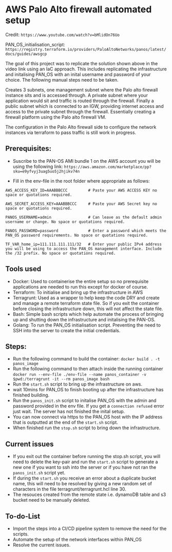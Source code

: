 # AWS Palo Alto firewall automated setup

Credit: ```https://www.youtube.com/watch?v=bMlidOn76Uo```

PAN_OS_initialisation_script: ```https://registry.terraform.io/providers/PaloAltoNetworks/panos/latest/docs/guides/awsgcp```

The goal of this project was to replicate the solution shown above in the video link using an IaC approach. This includes replicating the infrastructure and initalising PAN_OS with an inital username and password of your choice. The following manual steps need to be taken.

Creates 3 subnets, one management subnet where the Palo alto firewall instance sits and is accessed through. A private subnet where your application would sit and traffic is routed through the firewall. Finally a public subnet which is connected to an IGW, providing internet access and access to the private subnet through the firewall. Essentially creating a firewall platform using the Palo alto firewall VM.

The configuration in the Palo Alto firewall side to configure the network instances via terraform to pass traffic is still work in progress.

## Prerequisites:

- Suscribe to the PAN-OS AMI bundle 1 on the AWS account you will be using the following link: 
```https://aws.amazon.com/marketplace/pp?sku=e9yfvyj3uag5uo5j2hjikv74n```

- Fill in the env-file in the root folder where appropriate as follows:

```AWS_ACCESS_KEY_ID=AAABBBCCC         # Paste your AWS ACCESS KEY no space or quotations required.```

```AWS_SECRET_ACCESS_KEY=AAABBBCCC     # Paste your AWS Secret key no space or quotations required.```

```PANOS_USERNAME=admin                # Can leave as the default admin username or change. No space or quotations required.```

```PANOS_PASSWORD=password             # Enter a password which meets the PAN_OS password requirements. No space or quotations required.```

```TF_VAR_home_ip=111.111.111.111/32   # Enter your public IPv4 address you will be using to access the PAN_OS management interface. Include the /32 prefix. No space or quotations required.```

## Tools used

- Docker: Used to containerise the entire setup so no prerequisite applications are needed to run this except for docker of course.
- Terraform: To initialise and bring up the infrastructure in AWS
- Terragrunt: Used as a wrapper to help keep the code DRY and create and manage a remote terraform state file. So if you exit the container before closing the infrastructure down, this will not affect the state file.
- Bash: Simple bash scripts which help automate the process of bringing up and shutting down the infrastructure and initalising the PAN-OS.
- Golang: To run the PAN_OS initialisation script. Preventing the need to SSH into the server to create the initial credentials.


## Steps:

- Run the following command to build the container: 
```docker build . -t panos_image```
- Run the following command to then attach inside the running container
```docker run --env-file ./env-file --name panos_container -v $pwd:/terragrunt -it --rm panos_image bash```
- Run the ```start.sh``` script to bring up the infrastructure on aws.
- wait 10mins for PAN_OS to finish booting up after the infrastructure has finished building.
- Run the ```panos_init.sh``` script to initalise PAN_OS with the admin and password provided in the env file. If you get a ```connection refused``` error just wait. The server has not finished the inital setup.
- You can now connect via https to the PAN_OS host with the IP address that is outputted at the end of the ```start.sh``` script. 
- When finished run the ```stop.sh``` script to bring down the infrastructure.

## Current issues

- If you exit out the container before running the stop.sh script, you will need to delete the key-pair and run the ```start.sh``` script to generate a new one if you want to ssh into the server or if you have not ran the ```panos_init.sh``` script yet.
- If during the ```start.sh``` you receive an error about a duplicate bucket name, this will need to be resolved by giving a new random set of characters in the file terragrunt/terragrunt.hcl line 30.
- The resouces created from the remote state i.e. dynamoDB table and s3 bucket need to be manually deleted.

## To-do-List

- Import the steps into a CI/CD pipeline system to remove the need for the scripts.
- Automate the setup of the network interfaces within PAN_OS
- Resolve the current issues.



